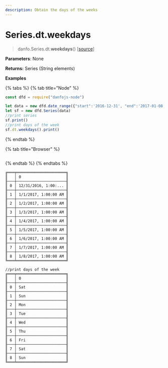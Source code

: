 ```yaml
---
description: Obtain the days of the weeks
---
```


# Series.dt.weekdays

> danfo.Series.dt.**weekdays**\(\)    \[[source](https://github.com/opensource9ja/danfojs/blob/master/danfojs/src/core/timeseries.js#L255)\]

**Parameters**: None

**Returns:** Series \(String elements\)

**Examples**

{% tabs %}
{% tab title="Node" %}
```javascript
const dfd = require("danfojs-node")

let data = new dfd.date_range({"start":'2016-12-31', "end":'2017-01-08'})
let sf = new dfd.Series(data)
//print series
sf.print()
//print days of the week
sf.dt.weekdays().print()
```
{% endtab %}

{% tab title="Browser" %}
```

```
{% endtab %}
{% endtabs %}

```text
╔═══╤══════════════════════╗
║   │ 0                    ║
╟───┼──────────────────────╢
║ 0 │ 12/31/2016, 1:00:... ║
╟───┼──────────────────────╢
║ 1 │ 1/1/2017, 1:00:00 AM ║
╟───┼──────────────────────╢
║ 2 │ 1/2/2017, 1:00:00 AM ║
╟───┼──────────────────────╢
║ 3 │ 1/3/2017, 1:00:00 AM ║
╟───┼──────────────────────╢
║ 4 │ 1/4/2017, 1:00:00 AM ║
╟───┼──────────────────────╢
║ 5 │ 1/5/2017, 1:00:00 AM ║
╟───┼──────────────────────╢
║ 6 │ 1/6/2017, 1:00:00 AM ║
╟───┼──────────────────────╢
║ 7 │ 1/7/2017, 1:00:00 AM ║
╟───┼──────────────────────╢
║ 8 │ 1/8/2017, 1:00:00 AM ║
╚═══╧══════════════════════╝

//print days of the week
╔═══╤══════════════════════╗
║   │ 0                    ║
╟───┼──────────────────────╢
║ 0 │ Sat                  ║
╟───┼──────────────────────╢
║ 1 │ Sun                  ║
╟───┼──────────────────────╢
║ 2 │ Mon                  ║
╟───┼──────────────────────╢
║ 3 │ Tue                  ║
╟───┼──────────────────────╢
║ 4 │ Wed                  ║
╟───┼──────────────────────╢
║ 5 │ Thu                  ║
╟───┼──────────────────────╢
║ 6 │ Fri                  ║
╟───┼──────────────────────╢
║ 7 │ Sat                  ║
╟───┼──────────────────────╢
║ 8 │ Sun                  ║
╚═══╧══════════════════════╝
```

